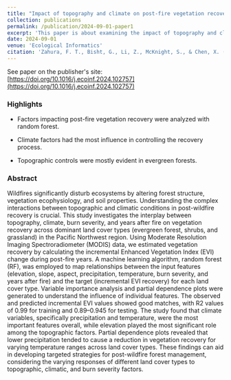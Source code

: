 ```yaml
---
title: "Impact of topography and climate on post-fire vegetation recovery across different burn severity and land cover types through random forest"
collection: publications
permalink: /publication/2024-09-01-paper1
excerpt: 'This paper is about examining the impact of topography and climate on post-fire vegetation recovery using a random forest model'
date: 2024-09-01
venue: 'Ecological Informatics'
citation: 'Zahura, F. T., Bisht, G., Li, Z., McKnight, S., & Chen, X. (2024). Impact of topography and climate on post-fire vegetation recovery across different burn severity and land cover types through random forest. Ecological Informatics, 82, 102757. doi: https://doi.org/10.1016/j.ecoinf.2024.102757'
---
```


See paper on the publisher's site: [https://doi.org/10.1016/j.ecoinf.2024.102757](https://doi.org/10.1016/j.ecoinf.2024.102757)

### Highlights

* Factors impacting post-fire vegetation recovery were analyzed with random forest.

* Climate factors had the most influence in controlling the recovery process.

* Topographic controls were mostly evident in evergreen forests.


### Abstract

Wildfires significantly disturb ecosystems by altering forest structure, vegetation ecophysiology, and soil properties. Understanding the complex interactions between topographic and climatic conditions in post-wildfire recovery is crucial. This study investigates the interplay between topography, climate, burn severity, and years after fire on vegetation recovery across dominant land cover types (evergreen forest, shrubs, and grassland) in the Pacific Northwest region. Using Moderate Resolution Imaging Spectroradiometer (MODIS) data, we estimated vegetation recovery by calculating the incremental Enhanced Vegetation Index (EVI) change during post-fire years. A machine learning algorithm, random forest (RF), was employed to map relationships between the input features (elevation, slope, aspect, precipitation, temperature, burn severity, and years after fire) and the target (incremental EVI recovery) for each land cover type. Variable importance analysis and partial dependence plots were generated to understand the influence of individual features. The observed and predicted incremental EVI values showed good matches, with R2 values of 0.99 for training and 0.89–0.945 for testing. The study found that climate variables, specifically precipitation and temperature, were the most important features overall, while elevation played the most significant role among the topographic factors. Partial dependence plots revealed that lower precipitation tended to cause a reduction in vegetation recovery for varying temperature ranges across land cover types. These findings can aid in developing targeted strategies for post-wildfire forest management, considering the varying responses of different land cover types to topographic, climatic, and burn severity factors.
